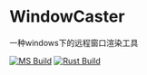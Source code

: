 # WindowCaster 
一种windows下的远程窗口渲染工具

[![MS Build](https://github.com/SwartzMss/WindowCaster/actions/workflows/ms_build.yaml/badge.svg)](https://github.com/SwartzMss/WindowCaster/actions/workflows/ms_build.yaml)
[![Rust Build](https://github.com/SwartzMss/WindowCaster/actions/workflows/rust_build.yaml/badge.svg)](https://github.com/SwartzMss/WindowCaster/actions/workflows/rust_build.yaml)


